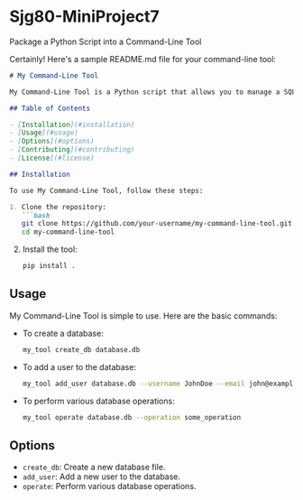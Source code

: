 # Sjg80-MiniProject7
Package a Python Script into a Command-Line Tool 

Certainly! Here's a sample README.md file for your command-line tool:

```markdown
# My Command-Line Tool

My Command-Line Tool is a Python script that allows you to manage a SQLite database of users from the command line. It provides functionality for creating a database, adding users, and performing various database operations.

## Table of Contents

- [Installation](#installation)
- [Usage](#usage)
- [Options](#options)
- [Contributing](#contributing)
- [License](#license)

## Installation

To use My Command-Line Tool, follow these steps:

1. Clone the repository:
   ```bash
   git clone https://github.com/your-username/my-command-line-tool.git
   cd my-command-line-tool
   ```

2. Install the tool:
   ```bash
   pip install .
   ```

## Usage

My Command-Line Tool is simple to use. Here are the basic commands:

- To create a database:
   ```bash
   my_tool create_db database.db
   ```

- To add a user to the database:
   ```bash
   my_tool add_user database.db --username JohnDoe --email john@example.com
   ```

- To perform various database operations:
   ```bash
   my_tool operate database.db --operation some_operation
   ```

## Options
- `create_db`: Create a new database file.
- `add_user`: Add a new user to the database.
- `operate`: Perform various database operations.
